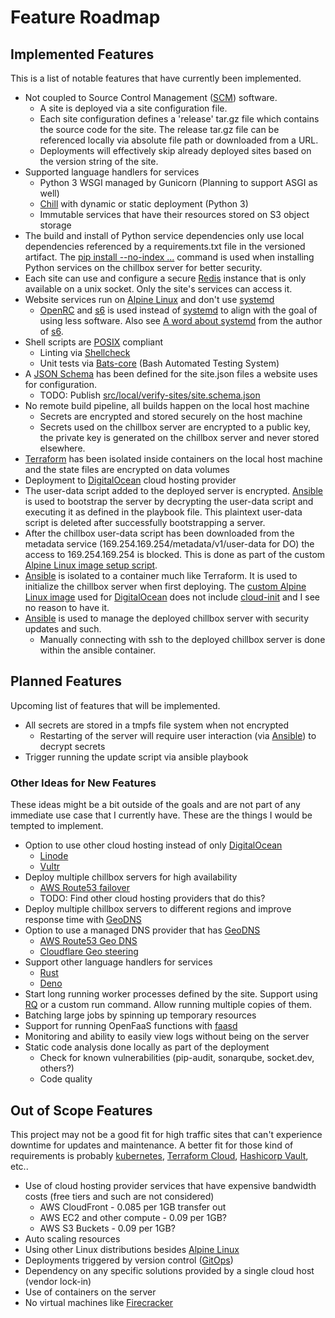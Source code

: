 # Feature Roadmap



## Implemented Features

This is a list of notable features that have currently been implemented.

- Not coupled to Source Control Management ([SCM]) software. 
    - A site is deployed via a site configuration file.
    - Each site configuration defines a 'release' tar.gz file which contains the
        source code for the site. The release tar.gz file can be referenced
        locally via absolute file path or downloaded from a URL.
    - Deployments will effectively skip already deployed sites based on the
        version string of the site.
- Supported language handlers for services
  - Python 3 WSGI managed by Gunicorn (Planning to support ASGI as well)
  - [Chill] with dynamic or static deployment (Python 3)
  - Immutable services that have their resources stored on S3 object storage
- The build and install of Python service dependencies only use local
    dependencies referenced by a requirements.txt file in the versioned
    artifact. The 
    [pip install --no-index ...](https://github.com/jkenlooper/chillbox/blob/main/src/chillbox/bin/site-init-service-object.sh#L123)
    command is used when installing Python services on the chillbox server for
    better security.
- Each site can use and configure a secure [Redis] instance that is only
    available on a unix socket. Only the site's services can access it. 
- Website services run on [Alpine Linux] and don't use [systemd]
  - [OpenRC] and [s6] is used instead of [systemd] to align with the goal of using less software. Also see [A word about systemd](https://skarnet.org/software/systemd.html) from the author of [s6].
- Shell scripts are [POSIX] compliant
  - Linting via [Shellcheck]
  - Unit tests via [Bats-core] (Bash Automated Testing System)
- A [JSON Schema] has been defined for the site.json files a website uses for configuration.
    - TODO: Publish [src/local/verify-sites/site.schema.json](../src/local/verify-sites/site.schema.json)
- No remote build pipeline, all builds happen on the local host machine
    - Secrets are encrypted and stored securely on the host machine
    - Secrets used on the chillbox server are encrypted to a public key, the
        private key is generated on the chillbox server and never stored
        elsewhere.
- [Terraform] has been isolated inside containers on the local host machine and the state files are encrypted on data volumes
- Deployment to [DigitalOcean] cloud hosting provider
- The user-data script added to the deployed server is encrypted. [Ansible] is
    used to bootstrap the server by decrypting the user-data script and
    executing it as defined in the playbook file. This plaintext user-data script is
    deleted after successfully bootstrapping a server.
- After the chillbox user-data script has been downloaded from the metadata
    service (169.254.169.254/metadata/v1/user-data for DO) the access to
    169.254.169.254 is blocked. This is done as part of the custom [Alpine Linux
    image setup
    script](https://github.com/jkenlooper/alpine-droplet/blob/master/setup.sh#L38).
- [Ansible] is isolated to a container much like Terraform. It is used
    to initialize the chillbox server when first deploying. The [custom Alpine Linux
    image] used for [DigitalOcean] does not include [cloud-init] and I see no
    reason to have it.
- [Ansible] is used to manage the deployed chillbox server with security updates and such.
  - Manually connecting with ssh to the deployed chillbox server is done within the
      ansible container.


## Planned Features

Upcoming list of features that will be implemented.

- All secrets are stored in a tmpfs file system when not encrypted
  - Restarting of the server will require user interaction (via [Ansible]) to decrypt secrets
- Trigger running the update script via ansible playbook

### Other Ideas for New Features

These ideas might be a bit outside of the goals and are not part of any
immediate use case that I currently have. These are the things I would be
tempted to implement.

- Option to use other cloud hosting instead of only [DigitalOcean]
  - [Linode] 
  - [Vultr]
- Deploy multiple chillbox servers for high availability
  - [AWS Route53 failover](https://docs.aws.amazon.com/Route53/latest/DeveloperGuide/dns-failover.html)
  - TODO: Find other cloud hosting providers that do this?
- Deploy multiple chillbox servers to different regions and improve response time with [GeoDNS]
- Option to use a managed DNS provider that has [GeoDNS]
  - [AWS Route53 Geo DNS](https://aws.amazon.com/about-aws/whats-new/2014/07/31/amazon-route-53-announces-domain-name-registration-geo-routing-and-lower-pricing/)
  - [Cloudflare Geo steering](https://developers.cloudflare.com/load-balancing/understand-basics/traffic-steering/steering-policies/geo-steering/)
- Support other language handlers for services
  - [Rust]
  - [Deno]
- Start long running worker processes defined by the site. Support using [RQ] or a custom
    run command. Allow running multiple copies of them.
- Batching large jobs by spinning up temporary resources
- Support for running OpenFaaS functions with [faasd](https://docs.openfaas.com/deployment/faasd/)
- Monitoring and ability to easily view logs without being on the server
- Static code analysis done locally as part of the deployment
  - Check for known vulnerabilities (pip-audit, sonarqube, socket.dev, others?)
  - Code quality

## Out of Scope Features

This project may not be a good fit for high traffic sites that can't experience
downtime for updates and maintenance.  A better fit for those kind of
requirements is probably [kubernetes](https://kubernetes.io/),
[Terraform Cloud](https://cloud.hashicorp.com/products/terraform),
[Hashicorp Vault](https://www.hashicorp.com/products/vault), etc..

- Use of cloud hosting provider services that have expensive bandwidth costs (free tiers and such are not considered)
  - AWS CloudFront - 0.085 per 1GB transfer out
  - AWS EC2 and other compute - 0.09 per 1GB?
  - AWS S3 Buckets - 0.09 per 1GB?
- Auto scaling resources
- Using other Linux distributions besides [Alpine Linux]
- Deployments triggered by version control ([GitOps](https://en.wikipedia.org/wiki/GitOps#GitOps))
- Dependency on any specific solutions provided by a single cloud host (vendor
    lock-in)
- Use of containers on the server
- No virtual machines like [Firecracker](https://firecracker-microvm.github.io/)

[Alpine Linux]: https://alpinelinux.org/
[DigitalOcean]: https://www.digitalocean.com/
[DigitalOcean Spaces]: https://www.digitalocean.com/products/spaces
[Chill]: https://github.com/jkenlooper/chill
[Flask]: https://flask.palletsprojects.com/en/2.1.x/
[SQLite]: https://sqlite.org/index.html
[Terraform]: https://www.terraform.io/
[NGINX]: https://nginx.org/
[POSIX]: https://en.wikipedia.org/wiki/POSIX
[Linode]: https://www.linode.com/
[Vultr]: https://www.vultr.com/
[Rust]: https://rust-lang.org/
[Go]: https://go.dev/
[Bats-core]: https://github.com/bats-core/bats-core#readme
[shellcheck]: https://www.shellcheck.net/
[GeoDNS]: https://en.wikipedia.org/wiki/GeoDNS
[systemd]: https://systemd.io/
[SCM]: https://en.wikipedia.org/wiki/Version_control
[s6]: https://skarnet.org/software/s6/
[OpenRC]: https://wiki.alpinelinux.org/wiki/OpenRC
[Deno]: https://deno.land/
[cloud-init]: https://cloud-init.io/
[Ansible]: https://docs.ansible.com/
[Shellcheck]: https://github.com/koalaman/shellcheck
[JSON Schema]: https://json-schema.org/
[custom Alpine Linux image]: https://github.com/jkenlooper/alpine-droplet
[Redis]: https://redis.io/
[RQ]: https://python-rq.org/

